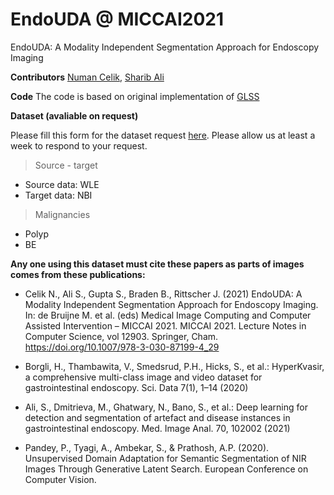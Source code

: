 # EndoUDA @ MICCAI2021
EndoUDA: A Modality Independent Segmentation Approach for Endoscopy Imaging 

**Contributors**
[Numan Celik](numancelik34@gmail.com), [Sharib Ali](ali.sharib2002@gmail.com)


**Code**
The code is based on original implementation of [GLSS](https://github.com/ambekarsameer96/GLSS)


**Dataset (avaliable on request)**

Please fill this form for the dataset request [here](https://forms.gle/NKT9G9VpLWtT17wAA). Please allow us at least a week to respond to your request.

> Source - target

- Source data: WLE
- Target data: NBI

> Malignancies

- Polyp
- BE


**Any one using this dataset must cite these papers as parts of images comes from these publications:**

- Celik N., Ali S., Gupta S., Braden B., Rittscher J. (2021) EndoUDA: A Modality Independent Segmentation Approach for Endoscopy Imaging. In: de Bruijne M. et al. (eds) Medical Image Computing and Computer Assisted Intervention – MICCAI 2021. MICCAI 2021. Lecture Notes in Computer Science, vol 12903. Springer, Cham. https://doi.org/10.1007/978-3-030-87199-4_29

- Borgli, H., Thambawita, V., Smedsrud, P.H., Hicks, S., et al.: HyperKvasir, a comprehensive multi-class image and video dataset for gastrointestinal endoscopy. Sci. Data 7(1), 1–14 (2020)

- Ali, S., Dmitrieva, M., Ghatwary, N., Bano, S., et al.: Deep learning for detection and segmentation of artefact and disease instances in gastrointestinal endoscopy. Med. Image Anal. 70, 102002 (2021)

- Pandey, P., Tyagi, A., Ambekar, S., & Prathosh, A.P. (2020). Unsupervised Domain Adaptation for Semantic Segmentation of NIR Images Through Generative Latent Search. European Conference on Computer Vision.
